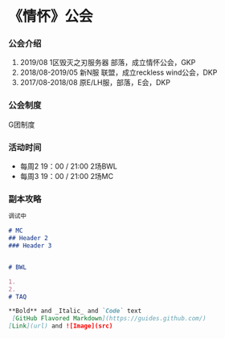 # 《情怀》公会

### 公会介绍

1. 2019/08 1区毁灭之刃服务器 部落，成立情怀公会，GKP
2. 2018/08-2019/05 新N服 联盟，成立reckless wind公会，DKP
3. 2017/08-2018/08 原E/LH服，部落，E会，DKP

### 公会制度
G团制度

### 活动时间
- 每周2 19：00 / 21:00  2场BWL
- 每周3 19：00 / 21:00  2场MC

### 副本攻略

```markdown
调试中

# MC
## Header 2
### Header 3


# BWL

1. 
2. 
# TAQ

**Bold** and _Italic_ and `Code` text
 [GitHub Flavored Markdown](https://guides.github.com/)
[Link](url) and ![Image](src)
```



